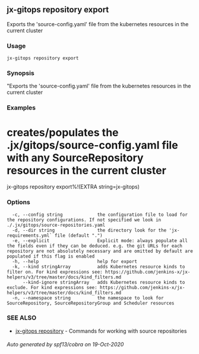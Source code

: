 ## jx-gitops repository export

Exports the 'source-config.yaml' file from the kubernetes resources in the current cluster

### Usage

```
jx-gitops repository export
```

### Synopsis

"Exports the 'source-config.yaml' file from the kubernetes resources in the current cluster

### Examples

  # creates/populates the .jx/gitops/source-config.yaml file with any SourceRepository resources in the current cluster
  jx-gitops repository export%!(EXTRA string=jx-gitops)

### Options

```
  -c, --config string             the configuration file to load for the repository configurations. If not specified we look in ./.jx/gitops/source-repositories.yaml
  -d, --dir string                the directory look for the 'jx-requirements.yml` file (default ".")
  -e, --explicit                  Explicit mode: always populate all the fields even if they can be deduced. e.g. the git URLs for each repository are not absolutely necessary and are omitted by default are populated if this flag is enabled
  -h, --help                      help for export
  -k, --kind stringArray          adds Kubernetes resource kinds to filter on. For kind expressions see: https://github.com/jenkins-x/jx-helpers/v3/tree/master/docs/kind_filters.md
      --kind-ignore stringArray   adds Kubernetes resource kinds to exclude. For kind expressions see: https://github.com/jenkins-x/jx-helpers/v3/tree/master/docs/kind_filters.md
  -n, --namespace string          the namespace to look for SourceRepository, SourceRepositoryGroup and Scheduler resources
```

### SEE ALSO

* [jx-gitops repository](jx-gitops_repository.md)	 - Commands for working with source repositories

###### Auto generated by spf13/cobra on 19-Oct-2020
